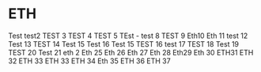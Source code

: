 # ETH
Test
test2
TEST 3
TEST 4
TEST 5
TEst -
test 8
TEST 9
Eth10
Eth 11
test 12
Test 13
TEST 14
Test 15
Test 16
Test 15
TEST 16
test 17
TEST 18
Test 19
TEST 20
Test 21
eth 2
Eth 25
Eth 26
Eth 27
Eth 28
Eth29
Eth 30
ETH31
ETH 32
ETH 33
ETH 33
ETH 34
Eth 35
ETH 36
ETH 37
